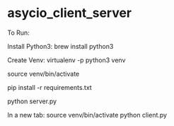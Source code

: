 # asycio_client_server
To Run:

Install Python3: brew install python3

Create Venv: virtualenv -p python3 venv

source venv/bin/activate

pip install -r requirements.txt

python server.py

In a new tab:
source venv/bin/activate
python client.py